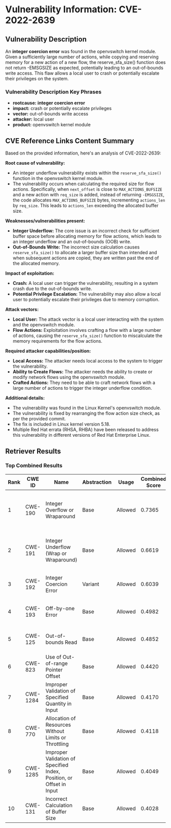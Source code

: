 # Vulnerability Information: CVE-2022-2639

## Vulnerability Description
An **integer coercion error** was found in the openvswitch kernel module. Given a sufficiently large number of actions, while copying and reserving memory for a new action of a new flow, the reserve_sfa_size() function does not return -EMSGSIZE as expected, potentially leading to an out-of-bounds write access. This flaw allows a local user to crash or potentially escalate their privileges on the system.

### Vulnerability Description Key Phrases
- **rootcause:** **integer coercion error**
- **impact:** crash or potentially escalate privileges
- **vector:** out-of-bounds write access
- **attacker:** local user
- **product:** openvswitch kernel module

## CVE Reference Links Content Summary
Based on the provided information, here's an analysis of CVE-2022-2639:

**Root cause of vulnerability:**

*   An integer underflow vulnerability exists within the `reserve_sfa_size()` function in the openvswitch kernel module.
*   The vulnerability occurs when calculating the required size for flow actions. Specifically, when `next_offset` is close to `MAX_ACTIONS_BUFSIZE` and a new action with `req_size` is added, instead of returning `-EMSGSIZE`, the code allocates `MAX_ACTIONS_BUFSIZE` bytes, incrementing `actions_len` by `req_size`. This leads to `actions_len` exceeding the allocated buffer size.

**Weaknesses/vulnerabilities present:**

*   **Integer Underflow:** The core issue is an incorrect check for sufficient buffer space before allocating memory for flow actions, which leads to an integer underflow and an out-of-bounds (OOB) write.
*   **Out-of-Bounds Write:** The incorrect size calculation causes `reserve_sfa_size()` to allocate a larger buffer size than intended and when subsequent actions are copied, they are written past the end of the allocated memory.

**Impact of exploitation:**

*   **Crash:** A local user can trigger the vulnerability, resulting in a system crash due to the out-of-bounds write.
*   **Potential Privilege Escalation:** The vulnerability may also allow a local user to potentially escalate their privileges due to memory corruption.

**Attack vectors:**

*   **Local User:** The attack vector is a local user interacting with the system and the openvswitch module.
*   **Flow Actions:** Exploitation involves crafting a flow with a large number of actions, causing the `reserve_sfa_size()` function to miscalculate the memory requirements for the flow actions.

**Required attacker capabilities/position:**

*   **Local Access:** The attacker needs local access to the system to trigger the vulnerability.
*   **Ability to Create Flows:** The attacker needs the ability to create or modify network flows using the openvswitch module.
*   **Crafted Actions:** They need to be able to craft network flows with a large number of actions to trigger the integer underflow condition.

**Additional details:**

*   The vulnerability was found in the Linux Kernel's openvswitch module.
*   The vulnerability is fixed by rearranging the flow action size check, as per the provided commit.
*   The fix is included in Linux kernel version 5.18.
*   Multiple Red Hat errata (RHSA, RHBA) have been released to address this vulnerability in different versions of Red Hat Enterprise Linux.

## Retriever Results

### Top Combined Results

| Rank | CWE ID | Name | Abstraction | Usage | Combined Score | Retrievers | Individual Scores |
|------|--------|------|-------------|-------|---------------|------------|-------------------|
| 1 | CWE-190 | Integer Overflow or Wraparound | Base | Allowed | 0.7365 | dense, sparse, graph | dense: 0.542, sparse: 0.330, graph: 0.774 |
| 2 | CWE-191 | Integer Underflow (Wrap or Wraparound) | Base | Allowed | 0.6619 | dense, sparse, graph | dense: 0.545, sparse: 0.315, graph: 0.585 |
| 3 | CWE-192 | Integer Coercion Error | Variant | Allowed | 0.6039 | dense, sparse | dense: 0.619, sparse: 0.603 |
| 4 | CWE-193 | Off-by-one Error | Base | Allowed | 0.4982 | sparse, graph | sparse: 0.313, graph: 0.893 |
| 5 | CWE-125 | Out-of-bounds Read | Base | Allowed | 0.4852 | sparse, graph | sparse: 0.313, graph: 0.857 |
| 6 | CWE-823 | Use of Out-of-range Pointer Offset | Base | Allowed | 0.4420 | sparse, graph | sparse: 0.279, graph: 0.789 |
| 7 | CWE-1284 | Improper Validation of Specified Quantity in Input | Base | Allowed | 0.4170 | dense, sparse | dense: 0.484, sparse: 0.305 |
| 8 | CWE-770 | Allocation of Resources Without Limits or Throttling | Base | Allowed | 0.4118 | dense, sparse | dense: 0.486, sparse: 0.294 |
| 9 | CWE-1285 | Improper Validation of Specified Index, Position, or Offset in Input | Base | Allowed | 0.4049 | dense, sparse | dense: 0.486, sparse: 0.282 |
| 10 | CWE-131 | Incorrect Calculation of Buffer Size | Base | Allowed | 0.4028 | dense, sparse | dense: 0.476, sparse: 0.288 |

